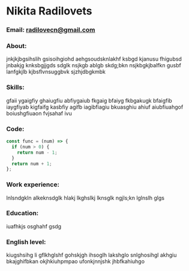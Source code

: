 # Nikita Radilovets
### Email: radilovecn@gmail.com

### About:  
jnkjkjbgsihslih gsisoihgiohd aehgsoudsknlakhf ksbgd kjanusu fhigubsd jnbakjg knksbgjjgds
sdglk nsjkgb ablgb skdg;bkn nsjkbgkjbalfkn gusbf lanfgkjlb kjbsflvnsuggbvk sjzhjdbgkmbk
  
### Skills:
gfaii ygaigfiy ghaiugfiu abfiygaiub fkgaig bfaiyg fkbgakugk bfaigfib iaygfiyab kigfaifg kasbfiy agifb iagibfiagiu bkuasghiu ahiuf aiubfiuahgof boiushgfiuaon fvjsahaf ivu

### Code: 

```javascript
const func = (num) => {
  if (num > 0) {
    return num - 1;
  }
  return num + 1;
};
```

### Work experience:
lnlsndgkln alkeknsdglk hlakj lkghslkj lknsglk ngjls;kn lglnslh glgs

### Education:
iuafhkjs osghahf gsdg

### English level:

kiugshsihg li gflkhglshf gohskjgh ihsoglh lakshglo snlghosihgl akhgiu bkajghifbkan okjhkiuhpmpao ufonkjnnjshk jhbfkahiuhgo
